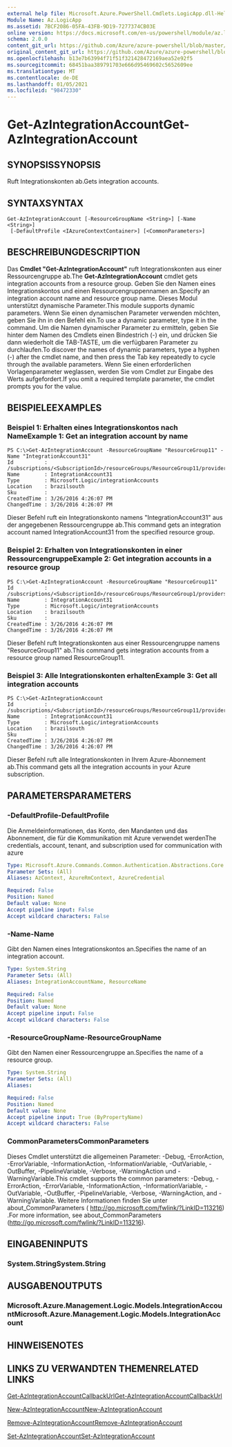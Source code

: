 ```yaml
---
external help file: Microsoft.Azure.PowerShell.Cmdlets.LogicApp.dll-Help.xml
Module Name: Az.LogicApp
ms.assetid: 7BCF2086-05FA-43FB-9D19-7277374CB03E
online version: https://docs.microsoft.com/en-us/powershell/module/az.logicapp/get-azintegrationaccount
schema: 2.0.0
content_git_url: https://github.com/Azure/azure-powershell/blob/master/src/LogicApp/LogicApp/help/Get-AzIntegrationAccount.md
original_content_git_url: https://github.com/Azure/azure-powershell/blob/master/src/LogicApp/LogicApp/help/Get-AzIntegrationAccount.md
ms.openlocfilehash: b13e7b63994f71f51f321428472169aea52e92f5
ms.sourcegitcommit: 68451baa389791703e666d95469602c5652609ee
ms.translationtype: MT
ms.contentlocale: de-DE
ms.lasthandoff: 01/05/2021
ms.locfileid: "98472330"
---
```

# <span data-ttu-id="5cd78-101">Get-AzIntegrationAccount</span><span class="sxs-lookup"><span data-stu-id="5cd78-101">Get-AzIntegrationAccount</span></span>

## <span data-ttu-id="5cd78-102">SYNOPSIS</span><span class="sxs-lookup"><span data-stu-id="5cd78-102">SYNOPSIS</span></span>
<span data-ttu-id="5cd78-103">Ruft Integrationskonten ab.</span><span class="sxs-lookup"><span data-stu-id="5cd78-103">Gets integration accounts.</span></span>

## <span data-ttu-id="5cd78-104">SYNTAX</span><span class="sxs-lookup"><span data-stu-id="5cd78-104">SYNTAX</span></span>

```
Get-AzIntegrationAccount [-ResourceGroupName <String>] [-Name <String>]
 [-DefaultProfile <IAzureContextContainer>] [<CommonParameters>]
```

## <span data-ttu-id="5cd78-105">BESCHREIBUNG</span><span class="sxs-lookup"><span data-stu-id="5cd78-105">DESCRIPTION</span></span>
<span data-ttu-id="5cd78-106">Das **Cmdlet "Get-AzIntegrationAccount"** ruft Integrationskonten aus einer Ressourcengruppe ab.</span><span class="sxs-lookup"><span data-stu-id="5cd78-106">The **Get-AzIntegrationAccount** cmdlet gets integration accounts from a resource group.</span></span> <span data-ttu-id="5cd78-107">Geben Sie den Namen eines Integrationskontos und einen Ressourcengruppennamen an.</span><span class="sxs-lookup"><span data-stu-id="5cd78-107">Specify an integration account name and resource group name.</span></span>
<span data-ttu-id="5cd78-108">Dieses Modul unterstützt dynamische Parameter.</span><span class="sxs-lookup"><span data-stu-id="5cd78-108">This module supports dynamic parameters.</span></span>
<span data-ttu-id="5cd78-109">Wenn Sie einen dynamischen Parameter verwenden möchten, geben Sie ihn in den Befehl ein.</span><span class="sxs-lookup"><span data-stu-id="5cd78-109">To use a dynamic parameter, type it in the command.</span></span>
<span data-ttu-id="5cd78-110">Um die Namen dynamischer Parameter zu ermitteln, geben Sie hinter dem Namen des Cmdlets einen Bindestrich (-) ein, und drücken Sie dann wiederholt die TAB-TASTE, um die verfügbaren Parameter zu durchlaufen.</span><span class="sxs-lookup"><span data-stu-id="5cd78-110">To discover the names of dynamic parameters, type a hyphen (-) after the cmdlet name, and then press the Tab key repeatedly to cycle through the available parameters.</span></span>
<span data-ttu-id="5cd78-111">Wenn Sie einen erforderlichen Vorlagenparameter weglassen, werden Sie vom Cmdlet zur Eingabe des Werts aufgefordert.</span><span class="sxs-lookup"><span data-stu-id="5cd78-111">If you omit a required template parameter, the cmdlet prompts you for the value.</span></span>

## <span data-ttu-id="5cd78-112">BEISPIELE</span><span class="sxs-lookup"><span data-stu-id="5cd78-112">EXAMPLES</span></span>

### <span data-ttu-id="5cd78-113">Beispiel 1: Erhalten eines Integrationskontos nach Name</span><span class="sxs-lookup"><span data-stu-id="5cd78-113">Example 1: Get an integration account by name</span></span>
```
PS C:\>Get-AzIntegrationAccount -ResourceGroupName "ResourceGroup11" -Name "IntegrationAccount31"
Id          : /subscriptions/<SubscriptionId>/resourceGroups/ResourceGroup11/providers/Microsoft.Logic/integrationAccounts/IntegrationAccount31
Name        : IntegrationAccount31
Type        : Microsoft.Logic/integrationAccounts
Location    : brazilsouth
Sku         : 
CreatedTime : 3/26/2016 4:26:07 PM
ChangedTime : 3/26/2016 4:26:07 PM
```

<span data-ttu-id="5cd78-114">Dieser Befehl ruft ein Integrationskonto namens "IntegrationAccount31" aus der angegebenen Ressourcengruppe ab.</span><span class="sxs-lookup"><span data-stu-id="5cd78-114">This command gets an integration account named IntegrationAccount31 from the specified resource group.</span></span>

### <span data-ttu-id="5cd78-115">Beispiel 2: Erhalten von Integrationskonten in einer Ressourcengruppe</span><span class="sxs-lookup"><span data-stu-id="5cd78-115">Example 2: Get integration accounts in a resource group</span></span>
```
PS C:\>Get-AzIntegrationAccount -ResourceGroupName "ResourceGroup11"
Id          : /subscriptions/<SubscriptionId>/resourceGroups/ResourceGroup1/providers/Microsoft.Logic/integrationAccounts/IntegrationAccount31
Name        : IntegrationAccount31
Type        : Microsoft.Logic/integrationAccounts
Location    : brazilsouth
Sku         : 
CreatedTime : 3/26/2016 4:26:07 PM
ChangedTime : 3/26/2016 4:26:07 PM
```

<span data-ttu-id="5cd78-116">Dieser Befehl ruft Integrationskonten aus einer Ressourcengruppe namens "ResourceGroup11" ab.</span><span class="sxs-lookup"><span data-stu-id="5cd78-116">This command gets integration accounts from a resource group named ResourceGroup11.</span></span>

### <span data-ttu-id="5cd78-117">Beispiel 3: Alle Integrationskonten erhalten</span><span class="sxs-lookup"><span data-stu-id="5cd78-117">Example 3: Get all integration accounts</span></span>
```
PS C:\>Get-AzIntegrationAccount
Id          : /subscriptions/<SubscriptionId>/resourceGroups/ResourceGroup11/providers/Microsoft.Logic/integrationAccounts/IntegrationAccount31
Name        : IntegrationAccount31
Type        : Microsoft.Logic/integrationAccounts
Location    : brazilsouth
Sku         : 
CreatedTime : 3/26/2016 4:26:07 PM
ChangedTime : 3/26/2016 4:26:07 PM
```

<span data-ttu-id="5cd78-118">Dieser Befehl ruft alle Integrationskonten in Ihrem Azure-Abonnement ab.</span><span class="sxs-lookup"><span data-stu-id="5cd78-118">This command gets all the integration accounts in your Azure subscription.</span></span>

## <span data-ttu-id="5cd78-119">PARAMETERS</span><span class="sxs-lookup"><span data-stu-id="5cd78-119">PARAMETERS</span></span>

### <span data-ttu-id="5cd78-120">-DefaultProfile</span><span class="sxs-lookup"><span data-stu-id="5cd78-120">-DefaultProfile</span></span>
<span data-ttu-id="5cd78-121">Die Anmeldeinformationen, das Konto, den Mandanten und das Abonnement, die für die Kommunikation mit Azure verwendet werden</span><span class="sxs-lookup"><span data-stu-id="5cd78-121">The credentials, account, tenant, and subscription used for communication with azure</span></span>

```yaml
Type: Microsoft.Azure.Commands.Common.Authentication.Abstractions.Core.IAzureContextContainer
Parameter Sets: (All)
Aliases: AzContext, AzureRmContext, AzureCredential

Required: False
Position: Named
Default value: None
Accept pipeline input: False
Accept wildcard characters: False
```

### <span data-ttu-id="5cd78-122">-Name</span><span class="sxs-lookup"><span data-stu-id="5cd78-122">-Name</span></span>
<span data-ttu-id="5cd78-123">Gibt den Namen eines Integrationskontos an.</span><span class="sxs-lookup"><span data-stu-id="5cd78-123">Specifies the name of an integration account.</span></span>

```yaml
Type: System.String
Parameter Sets: (All)
Aliases: IntegrationAccountName, ResourceName

Required: False
Position: Named
Default value: None
Accept pipeline input: False
Accept wildcard characters: False
```

### <span data-ttu-id="5cd78-124">-ResourceGroupName</span><span class="sxs-lookup"><span data-stu-id="5cd78-124">-ResourceGroupName</span></span>
<span data-ttu-id="5cd78-125">Gibt den Namen einer Ressourcengruppe an.</span><span class="sxs-lookup"><span data-stu-id="5cd78-125">Specifies the name of a resource group.</span></span>

```yaml
Type: System.String
Parameter Sets: (All)
Aliases:

Required: False
Position: Named
Default value: None
Accept pipeline input: True (ByPropertyName)
Accept wildcard characters: False
```

### <span data-ttu-id="5cd78-126">CommonParameters</span><span class="sxs-lookup"><span data-stu-id="5cd78-126">CommonParameters</span></span>
<span data-ttu-id="5cd78-127">Dieses Cmdlet unterstützt die allgemeinen Parameter: -Debug, -ErrorAction, -ErrorVariable, -InformationAction, -InformationVariable, -OutVariable, -OutBuffer, -PipelineVariable, -Verbose, -WarningAction und -WarningVariable.</span><span class="sxs-lookup"><span data-stu-id="5cd78-127">This cmdlet supports the common parameters: -Debug, -ErrorAction, -ErrorVariable, -InformationAction, -InformationVariable, -OutVariable, -OutBuffer, -PipelineVariable, -Verbose, -WarningAction, and -WarningVariable.</span></span> <span data-ttu-id="5cd78-128">Weitere Informationen finden Sie unter about_CommonParameters ( http://go.microsoft.com/fwlink/?LinkID=113216) .</span><span class="sxs-lookup"><span data-stu-id="5cd78-128">For more information, see about_CommonParameters (http://go.microsoft.com/fwlink/?LinkID=113216).</span></span>

## <span data-ttu-id="5cd78-129">EINGABEN</span><span class="sxs-lookup"><span data-stu-id="5cd78-129">INPUTS</span></span>

### <span data-ttu-id="5cd78-130">System.String</span><span class="sxs-lookup"><span data-stu-id="5cd78-130">System.String</span></span>

## <span data-ttu-id="5cd78-131">AUSGABEN</span><span class="sxs-lookup"><span data-stu-id="5cd78-131">OUTPUTS</span></span>

### <span data-ttu-id="5cd78-132">Microsoft.Azure.Management.Logic.Models.IntegrationAccount</span><span class="sxs-lookup"><span data-stu-id="5cd78-132">Microsoft.Azure.Management.Logic.Models.IntegrationAccount</span></span>

## <span data-ttu-id="5cd78-133">HINWEISE</span><span class="sxs-lookup"><span data-stu-id="5cd78-133">NOTES</span></span>

## <span data-ttu-id="5cd78-134">LINKS ZU VERWANDTEN THEMEN</span><span class="sxs-lookup"><span data-stu-id="5cd78-134">RELATED LINKS</span></span>

[<span data-ttu-id="5cd78-135">Get-AzIntegrationAccountCallbackUrl</span><span class="sxs-lookup"><span data-stu-id="5cd78-135">Get-AzIntegrationAccountCallbackUrl</span></span>](./Get-AzIntegrationAccountCallbackUrl.md)

[<span data-ttu-id="5cd78-136">New-AzIntegrationAccount</span><span class="sxs-lookup"><span data-stu-id="5cd78-136">New-AzIntegrationAccount</span></span>](./New-AzIntegrationAccount.md)

[<span data-ttu-id="5cd78-137">Remove-AzIntegrationAccount</span><span class="sxs-lookup"><span data-stu-id="5cd78-137">Remove-AzIntegrationAccount</span></span>](./Remove-AzIntegrationAccount.md)

[<span data-ttu-id="5cd78-138">Set-AzIntegrationAccount</span><span class="sxs-lookup"><span data-stu-id="5cd78-138">Set-AzIntegrationAccount</span></span>](./Set-AzIntegrationAccount.md)


